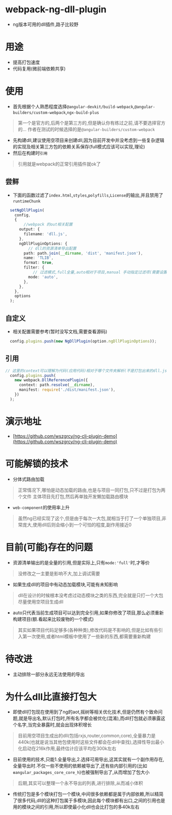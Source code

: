 # webpack-ng-dll-plugin
- ng版本可用的dll插件,路子比较野
# 用途
- 提高打包速度
- 代码复用(微前端依赖共享)
# 使用
- 首先根据个人熟悉程度选择`@angular-devkit/build-webpack`,`@angular-builders/custom-webpack`,`ngx-build-plus`
> 第一个是官方的,后两个是第三方的,但是确认你有练过之前,请不要选择官方的...
> 作者在测试的时候选择的是`@angular-builders/custom-webpack`
- 先构建dll,建议使用空项目来创建dll,因为目前开发中并没考虑到一些复杂逻辑的实现及相关第三方包的依赖关系保存(full模式应该可以实现,理论)
- 然后在构建时`引用`
> 引用就是webpack的正常引用插件就ok了

## 尝鲜
- 下面的函数过滤了`index.html`,`styles`,`polyfills`,`License`的输出,并且禁用了`runtimeChunk`
```ts
  setNgDllPlugin(
    config,
    {
        //webpack 的out相关配置
      output: {
        filename: 'dll.js',
      },
      ngDllPluginOptions: {
          // dll的资源清单导出配置
        path: path.join(__dirname, 'dist', 'manifest.json'),
        name: 'TLIB',
        format: true,
        filter: {
            // 过滤模式,full全量,auto相对于项目,manual 手动指定过滤项(需要设置map)
          mode: 'auto',
        },
      },
    },
    options
  );
```

## 自定义
- 相关配置需要参考(暂时没写文档,需要查看源码)
```ts
  config.plugins.push(new NgDllPlugin(option.ngDllPluginOptions));
```

## 引用
```ts
// 这里的context可以理解为代码(应用代码)相对于哪个文件夹解析(不是打包出来的dll.js,如果正确引用,你会发现把dll.js删掉,也不会影响打包),如果发现打包出来的东西没有使用这个,应该就是这个配置错了
  config.plugins.push(
    new webpack.DllReferencePlugin({
      context: path.resolve(__dirname),
      manifest: require('./dist/manifest.json'),
    })
  );
```
# 演示地址
- [https://github.com/wszgrcy/ng-cli-plugin-demo](https://github.com/wszgrcy/ng-cli-plugin-demo)
# 可能解锁的技术
- 分体式路由加载
> 正常情况下,哪怕是动态加载的路由,也是与项目一同打包,只不过是打包为两个文件
> 主体项目先打包,然后再单独开发懒加载路由模块
- `web-component`的使用率上升
> 虽然ng已经实现了这个,但是由于每次一大包,就相当于打了一个单独项目,非常庞大,使用dll后则会缩小到一个可怕的程度,副作用接近0
# 目前(可能)存在的问题
- 资源清单输出的是全量的引用,但是实际上,只有`mode:'full'`时,才等价
> 没修改之一主要是影响不大,加上调试需要
- 如果生成dll的项目中有动态加载模块,可能有未知影响
> dll在设计的时候根本没考虑过动态模块之类的东西,完全就是只打一个大包
> 尽量使用空项目生成dll
- auto只代表当前生成项目可以达到完全引用,如果你修改了项目,那么必须重新构建项目(额.看起来比较废物的一个模式)
> 其实如果项目代码足够多(各种种类),修改代码是不影响的,但是比如有些引入第一次使用,或者html模板中使用了一些新的东西,都需要重新构建
# 待改进
- 主动排除一部分永远无法使用的导出
# 为什么dll比直接打包大
- 即使dll打包现在使用到了ng的aot,摇树等相关优化技术,但是仍然有个致命问题,就是导出名,默认打包时,所有名字都会被优化(混淆),而dll打包就必须暴露这个名字,当完全暴露时,就会出现体积增长
> 目前用空项目生成出的dll(包括rxjs,router,common,core),全量暴力是440k(也就是说当其他包使用时这些文件都会在dll中查找),选择性导出最小化启动在216k作用,最终估计应该平均在300k左右
- 目前使用的技术,只能1.全量导出,2.选择可用导出,这其实就有一个副作用存在,全量导出时.不仅一些不使用的依赖被导出了,还有些内部引用的(比如`ɵangular_packages_core_core_h`)也被强制导出了,从而增加了包大小
> 后期,其实可以整理一个永不导出的列表,进行排除,从而减小体积
- 传统打包是多个模块打包一个模块,中间很多依赖都是属于内部依赖,所以精简了很多代码,dll的这种打包属于多模块,因此每个模块都有出口,之间的引用也是用的模块之间的引用,所以即使最小化dll也会比打包的多40k左右
